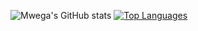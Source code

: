 ![Mwega's GitHub stats](https://github-readme-stats.vercel.app/api?username=CodeDroid999&hide=prs,contribs&count_private=true&theme=blue-green)
[![Top Languages](https://github-readme-stats.vercel.app/api/top-langs/?username=CodeDroid999&layout=compact)](https://github.com/anuraghazra/github-readme-stats)


